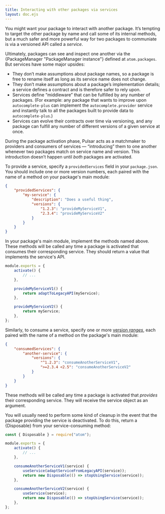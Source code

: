 ```yaml
---
title: Interacting with other packages via services
layout: doc.ejs
---
```


You might want your package to interact with another package. It’s tempting to target the other package by name and call some of its internal methods, but a much safer and more powerful way for two packages to communiate is via a versioned API called a _service_.

Ultimately, packages can see and inspect one another via the {PackageManager "PackageManager instance"} defined at `atom.packages`. But services have some major upsides:

* They don’t make assumptions about package names, so a package is free to rename itself as long as its service name does not change.
* They don’t make assumptions about a package’s implementation details; a service defines a contract and is therefore safer to rely upon.
* Services define “middleware” that can be fulfilled by any number of packages. (For example: any package that wants to improve upon `autocomplete-plus` can implement the `autocomplete.provider` service and instantly talk to all the packages built to provide data to `autocomplete-plus`.)
* Services can evolve their contracts over time via versioning, and any package can fulfill any number of different versions of a given service at once.

During the package activation phase, Pulsar acts as a matchmaker to providers and consumers of services — “introducing” them to one another whenever two packages match on service name and version. This introduction doesn’t happen until _both_ packages are activated.

To provide a service, specify a `providedServices` field in your `package.json`. You should include one or more version numbers, each paired with the name of a method on your package's main module:

```json
{
	"providedServices": {
		"my-service": {
			"description": "Does a useful thing",
			"versions": {
				"1.2.3": "provideMyServiceV1",
				"2.3.4": "provideMyServiceV2"
			}
		}
	}
}
```

In your package's main module, implement the methods named above. These methods will be called any time a package is activated that consumes their corresponding service. They should return a value that implements the service's API.

```js
module.exports = {
	activate() {
		// ...
	},

	provideMyServiceV1() {
		return adaptToLegacyAPI(myService);
	},

	provideMyServiceV2() {
		return myService;
	},
};
```

Similarly, to consume a service, specify one or more [version _ranges_](https://docs.npmjs.com/cli/v6/using-npm/semver#ranges), each paired with the name of a method on the package's main module:

```json
{
	"consumedServices": {
		"another-service": {
			"versions": {
				"^1.2.3": "consumeAnotherServiceV1",
				">=2.3.4 <2.5": "consumeAnotherServiceV2"
			}
		}
	}
}
```

These methods will be called any time a package is activated that _provides_ their corresponding service. They will receive the service object as an argument.

You will usually need to perform some kind of cleanup in the event that the package providing the service is deactivated. To do this, return a {Disposable} from your service-consuming method:

```js
const { Disposable } = require("atom");

module.exports = {
	activate() {
		// ...
	},

	consumeAnotherServiceV1(service) {
		useService(adaptServiceFromLegacyAPI(service));
		return new Disposable(() => stopUsingService(service));
	},

	consumeAnotherServiceV2(service) {
		useService(service);
		return new Disposable(() => stopUsingService(service));
	},
};
```
